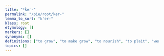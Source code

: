 ```yaml
---
title: "*ḱer-"
permalink: "/pie/root/ḱer-"
lemma_to_sort: "k'er-"
klass: root
etymology: []
markers: []
synonyms: []
definitions: ["to grow", "to make grow", "to nourish", "to plait", "weave", "rope", "string", "alternative reconstruction of *ḱerh₂-"]
topics: []
---
```

